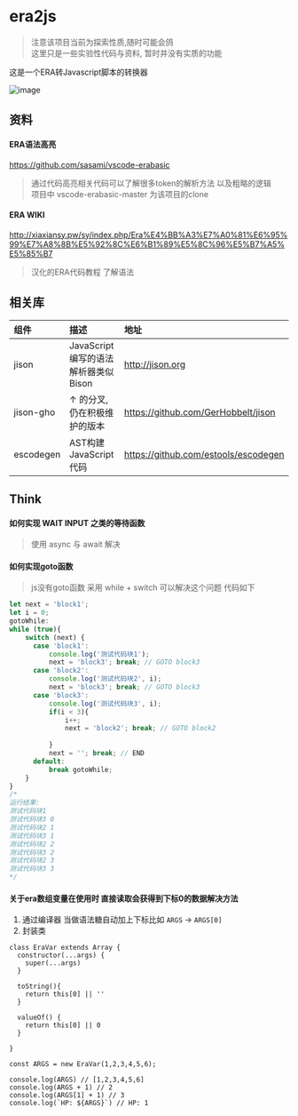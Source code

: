 ﻿# era2js

> 注意该项目当前为探索性质,随时可能会鸽 <br>
> 这里只是一些实验性代码与资料, 暂时并没有实质的功能

这是一个ERA转Javascript脚本的转换器

![image](https://user-images.githubusercontent.com/5716100/51324923-d7dd2b00-1aa6-11e9-952d-3016e21b3f47.png)



## 资料

#### ERA语法高亮
https://github.com/sasami/vscode-erabasic
> 通过代码高亮相关代码可以了解很多token的解析方法 以及粗略的逻辑 <br>
> 项目中 vscode-erabasic-master 为该项目的clone

#### ERA WIKI
http://xiaxiansy.pw/sy/index.php/Era%E4%BB%A3%E7%A0%81%E6%95%99%E7%A8%8B%E5%92%8C%E6%B1%89%E5%8C%96%E5%B7%A5%E5%85%B7
> 汉化的ERA代码教程 了解语法

## 相关库
| 组件 | 描述 | 地址 |
| :--- | :--- | :--- |
| jison | JavaScript编写的语法解析器类似Bison | http://jison.org |
| jison-gho | ↑ 的分叉, 仍在积极维护的版本 | https://github.com/GerHobbelt/jison |
| escodegen | AST构建JavaScript代码 | https://github.com/estools/escodegen |

## Think
#### 如何实现 WAIT INPUT 之类的等待函数
> 使用 async 与 await 解决

#### 如何实现goto函数
> js没有goto函数 采用 while + switch 可以解决这个问题
> 代码如下 
```javascript
let next = 'block1';
let i = 0;
gotoWhile:
while (true){
    switch (next) {
      case 'block1':
          console.log('测试代码块1');
          next = 'block3'; break; // GOTO block3
      case 'block2':
          console.log('测试代码块2', i);
          next = 'block3'; break; // GOTO block3
      case 'block3':
          console.log('测试代码块3', i);
          if(i < 3){
              i++;
              next = 'block2'; break; // GOTO block2
              
          }
          next = ''; break; // END
      default:
          break gotoWhile;
    }
}
/*
运行结果:
测试代码块1
测试代码块3 0
测试代码块2 1
测试代码块3 1
测试代码块2 2
测试代码块3 2
测试代码块2 3
测试代码块3 3
*/
```

#### 关于era数组变量在使用时 直接读取会获得到下标0的数据解决方法

1. 通过编译器 当做语法糖自动加上下标比如 `ARGS` -> `ARGS[0]`
2. 封装类
```
class EraVar extends Array {
  constructor(...args) {
    super(...args)
  }

  toString(){
    return this[0] || ''
  }

  valueOf() {
    return this[0] || 0
  }

}

const ARGS = new EraVar(1,2,3,4,5,6);

console.log(ARGS) // [1,2,3,4,5,6]
console.log(ARGS + 1) // 2
console.log(ARGS[1] + 1) // 3
console.log(`HP: ${ARGS}`) // HP: 1

```




